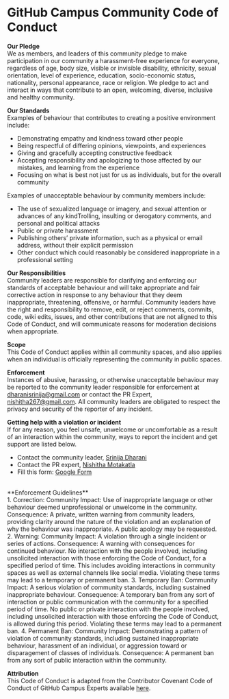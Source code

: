# GitHub Campus Community Code of Conduct

**Our Pledge**<br>
We as members, and leaders of this community pledge to make participation in our community a harassment-free experience for everyone, regardless of age, body size, visible or invisible disability, ethnicity, sexual orientation, level of experience, education, socio-economic status, nationality, personal appearance, race or religion.
We pledge to act and interact in ways that contribute to an open, welcoming, diverse, inclusive and healthy community.

**Our Standards**<br>
Examples of behaviour that contributes to creating a positive environment include:
- Demonstrating empathy and kindness toward other people
- Being respectful of differing opinions, viewpoints, and experiences
-	Giving and gracefully accepting constructive feedback
-	Accepting responsibility and apologizing to those affected by our mistakes, and learning from the experience
-	Focusing on what is best not just for us as individuals, but for the overall community

Examples of unacceptable behaviour by community members include:
-	The use of sexualized language or imagery, and sexual attention or advances of any kindTrolling, insulting or derogatory comments, and personal and political attacks
-	Public or private harassment
-	Publishing others’ private information, such as a physical or email address, without their explicit permission
-	Other conduct which could reasonably be considered inappropriate in a professional setting

**Our Responsibilities**<br>
Community leaders are responsible for clarifying and enforcing our standards of acceptable behaviour and will take appropriate and fair corrective action in response to any behaviour that they deem inappropriate, threatening, offensive, or harmful.
Community leaders have the right and responsibility to remove, edit, or reject comments, commits, code, wiki edits, issues, and other contributions that are not aligned to this Code of Conduct, and will communicate reasons for moderation decisions when appropriate.

**Scope**<br>
This Code of Conduct applies within all community spaces, and also applies when an individual is officially representing the community in public spaces.

**Enforcement**<br>
Instances of abusive, harassing, or otherwise unacceptable behaviour may be reported to the community leader responsible for enforcement at dharanisrinija@gmail.com or contact the PR Expert, nishitha267@gmail.com. 
All community leaders are obligated to respect the privacy and security of the reporter of any incident.

**Getting help with a violation or incident**<br>
If for any reason, you feel unsafe, unwelcome or uncomfortable as a result of an interaction within the community, ways to report the incident and get support are listed below.
-	Contact the community leader, [Srinija Dharani](dharanisrinija@gmail.com)
-	Contact the PR expert, [Nishitha Motakatla](nishitha267@gmail.com)
-	Fill this form: 
[Google Form](https://forms.gle/JHaguLveQH3RKdfS8)
<br>
**Enforcement Guidelines**<br>
1.	Correction: 
Community Impact: Use of inappropriate language or other behaviour deemed unprofessional or unwelcome in the community. 
Consequence: A private, written warning from community leaders, providing clarity around the nature of the violation and an explanation of why the behaviour was inappropriate. A public apology may be requested.
2.	Warning:
Community Impact: A violation through a single incident or series of actions. 
Consequence: A warning with consequences for continued behaviour. No interaction with the people involved, including unsolicited interaction with those enforcing the Code of Conduct, for a specified period of time. This includes avoiding interactions in community spaces as well as external channels like social media. Violating these terms may lead to a temporary or permanent ban.
3.	Temporary Ban:
Community Impact: A serious violation of community standards, including sustained inappropriate behaviour. 
Consequence: A temporary ban from any sort of interaction or public communication with the community for a specified period of time. No public or private interaction with the people involved, including unsolicited interaction with those enforcing the Code of Conduct, is allowed during this period. Violating these terms may lead to a permanent ban.
4.	Permanent Ban:
Community Impact: Demonstrating a pattern of violation of community standards, including sustained inappropriate behaviour, harassment of an individual, or aggression toward or disparagement of classes of individuals. 
Consequence: A permanent ban from any sort of public interaction within the community.

**Attribution**<br>
This Code of Conduct is adapted from the Contributor Covenant Code of Conduct of GitHub Campus Experts available [here](https://www.contributor-covenant.org/version/2/0/code_of_conduct/).
